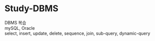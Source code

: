 # Study-DBMS

DBMS 복습  
mySQL, Oracle  
select, insert, update, delete, sequence, join, sub-query, dynamic-query
